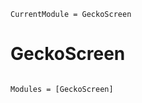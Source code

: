 ```@meta
CurrentModule = GeckoScreen
```

# GeckoScreen

```@index
```

```@autodocs
Modules = [GeckoScreen]
```
